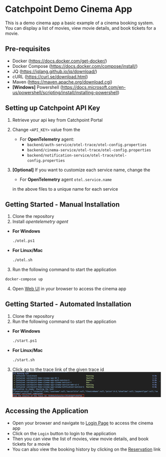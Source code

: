 # Catchpoint Demo Cinema App

This is a demo cinema app a basic example of a cinema booking system. You can display a list of movies, view movie
details, and book tickets for a movie.

## Pre-requisites

- Docker (https://docs.docker.com/get-docker/)
- Docker Compose (https://docs.docker.com/compose/install/)
- JQ (https://jqlang.github.io/jq/download/)
- cURL (https://curl.se/download.html)
- Maven (https://maven.apache.org/download.cgi)
- **[Windows]** Powershell (https://docs.microsoft.com/en-us/powershell/scripting/install/installing-powershell)

## Setting up Catchpoint API Key

1. Retrieve your api key from Catchpoint Portal
2. Change `<API_KEY>` value from the
    - For **OpenTelemetry** agent:
        - `backend/auth-service/otel-trace/otel-config.properties`
        - `backend/cinema-service/otel-trace/otel-config.properties`
        - `backend/notification-service/otel-trace/otel-config.properties`

3. **[Optional]** If you want to customize each service name, change the
   - For **OpenTelemetry** agent `otel.service.name`

    in the above files to a unique name for each service

## Getting Started - Manual Installation

1. Clone the repository
2. Install _opentelemetry agent_
- **For Windows**
  ```bash
  ./otel.ps1
  ```
- **For Linux/Mac**
  ```bash
  ./otel.sh
  ```
3. Run the following command to start the application
```bash
docker-compose up
``` 
4. Open [Web UI](http://localhost:3000/login) in your browser to access the cinema app

## Getting Started - Automated Installation

1. Clone the repository
2. Run the following command to start the application
- **For Windows**
    ```bash
    ./start.ps1
    ```
- **For Linux/Mac**
    ```bash
    ./start.sh
    ```

3. Click go to the trace link of the given trace id
   ![Trace Link](images/automated-result.png)

## Accessing the Application

- Open your browser and navigate to [Login Page](http://localhost:3000/login) to access the cinema app
- Click on the `Login` button to login to the application
- Then you can view the list of movies, view movie details, and book tickets for a movie
- You can also view the booking history by clicking on the [Reservation](http://localhost:3000/reservations) link

